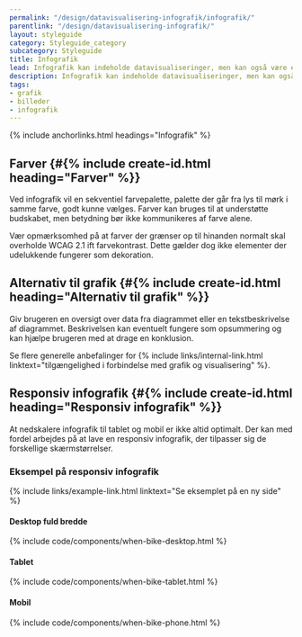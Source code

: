 ```yaml
---
permalink: "/design/datavisualisering-infografik/infografik/"
parentlink: "/design/datavisualisering-infografik/"
layout: styleguide
category: Styleguide_category
subcategory: Styleguide
title: Infografik
lead: Infografik kan indeholde datavisualiseringer, men kan også være en illustration af et fysisk objekt eller en proces.
description: Infografik kan indeholde datavisualiseringer, men kan også være en illustration af et fysisk objekt eller en proces. 
tags:
- grafik
- billeder
- infografik
---
```


{% include anchorlinks.html headings="Infografik" %}

## Farver {#{% include create-id.html heading="Farver" %}}

Ved infografik vil en sekventiel farvepalette, palette der går fra lys til mørk i samme farve, godt kunne vælges. Farver kan bruges til at understøtte budskabet, men betydning bør ikke kommunikeres af farve alene. 

Vær opmærksomhed på at farver der grænser op til hinanden normalt skal overholde WCAG 2.1 ift farvekontrast. Dette gælder dog ikke elementer der udelukkende fungerer som dekoration.

## Alternativ til grafik {#{% include create-id.html heading="Alternativ til grafik" %}}

Giv brugeren en oversigt over data fra diagrammet eller en tekstbeskrivelse af diagrammet. Beskrivelsen kan eventuelt fungere som opsummering og kan hjælpe brugeren med at drage en konklusion.  

Se flere generelle anbefalinger for {% include links/internal-link.html linktext="tilgængelighed i forbindelse med grafik og visualisering" %}.

## Responsiv infografik {#{% include create-id.html heading="Responsiv infografik" %}}

At nedskalere infografik til tablet og mobil er ikke altid optimalt. Der kan med fordel arbejdes på at lave en responsiv infografik, der tilpasser sig de forskellige skærmstørrelser.

### Eksempel på responsiv infografik

{% include links/example-link.html linktext="Se eksemplet på en ny side" %}

<h4 class="mt-7">Desktop fuld bredde</h4>

{% include code/components/when-bike-desktop.html %}

#### Tablet

{% include code/components/when-bike-tablet.html %}

#### Mobil

{% include code/components/when-bike-phone.html %}